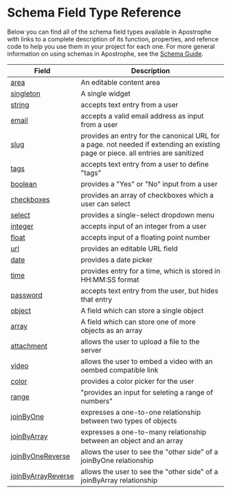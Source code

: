 # Schema Field Type Reference

Below you can find all of the schema field types available in Apostrophe with links to a complete description of its function, properties, and refence code to help you use them in your project for each one. For more general information on using schemas in Apostrophe, see the [Schema Guide](/tutorials/schema-guide/schema-guide.md).

| Field | Description |
|-------|-------------|
|[area](/other/field-types/area.md) | An editable content area |
|[singleton](/other/field-types/singleton.md) | A single widget |
|[string](/other/field-types/string.md) | accepts text entry from a user |
|[email](/other/field-types/email.md) | accepts a valid email address as input from a user  |
|[slug](/other/field-types/slug.md) | provides an entry for the canonical URL for a page. not needed if extending an existing page or piece. all entries are sanitized |
|[tags](/other/field-types/tags.md) | accepts text entry from a user to define "tags" |
|[boolean](/other/field-types/boolean.md) | provides a "Yes" or "No" input from a user |
|[checkboxes](/other/field-types/checkbox.md) | provides an array of checkboxes which a user can select |
|[select](/other/field-types/select.md) | provides a single-select dropdown menu |
|[integer](/other/field-types/integer.md) | accepts input of an integer from a user |
|[float](/other/field-types/float.md) | accepts input of a floating point number |
|[url](/other/field-types/url.md) | provides an editable URL field | 
|[date](/other/field-types/date.md) | provides a date picker |
|[time](/other/field-types/time.md) | provides entry for a time, which is stored in HH:MM:SS format |
|[password](/other/field-types/password.md) | accepts text entry from the user, but hides that entry |
|[object](/other/field-types/object.md) | A field which can store a single object | 
|[array](/other/field-types/array.md) | A field which can store one of more objects as an array |
|[attachment](/other/field-types/attachment.md) | allows the user to upload a file to the server |
|[video](/other/field-types/video.md) | allows the user to embed a video with an oembed compatible link |
|[color](/other/field-types/color.md) | provides a color picker for the user | 
|[range](/other/field-types/range.md) | "provides an input for seleting a range of numbers" |
|[joinByOne](/other/field-types/joinByOne.md) | expresses a one-to-one relationship between two types of objects | 
|[joinByArray](/other/field-types/joinByArray.md) | expresses a one-to-many relationship between an object and an array |
|[joinByOneReverse](/other/field-types/joinByOneReverse.md) | allows the user to see the "other side" of a joinByOne relationship |
|[joinByArrayReverse](/other/field-types/joinByArrayReverse.md) | allows the user to see the "other side" of a joinByArray relationship |

